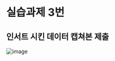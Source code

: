# 실습과제 3번

## 인서트 시킨 데이터 캡쳐본 제출
![image](https://github.com/user-attachments/assets/aade8677-91b2-43f6-b750-7682d97aa431)
